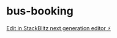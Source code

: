 # bus-booking

[Edit in StackBlitz next generation editor ⚡️](https://stackblitz.com/~/github.com/ZYTRIXNARASIMHA/bus-booking)